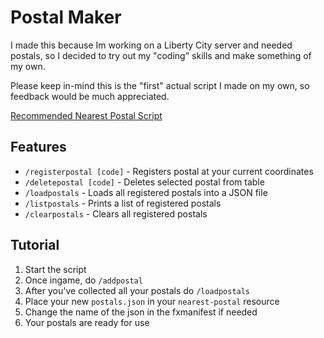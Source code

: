 # Postal Maker
I made this because Im working on a Liberty City server and needed postals, so I decided to try out my "coding" skills and make something of my own. 

Please keep in-mind this is the "first" actual script I made on my own, so feedback would be much appreciated. 

[Recommended Nearest Postal Script](https://github.com/DevBlocky/nearest-postal/releases)

## Features
- ``/registerpostal [code]`` - Registers postal at your current coordinates 
- ``/deletepostal [code]`` -  Deletes selected postal from table
- ``/loadpostals`` - Loads all registered postals into a JSON file
- ``/listpostals`` - Prints a list of registered postals
- ``/clearpostals`` - Clears all registered postals

## Tutorial
1. Start the script 
2. Once ingame, do ``/addpostal``
3. After you've collected all your postals do ``/loadpostals``
4. Place your new ``postals.json`` in your ``nearest-postal`` resource
5. Change the name of the json in the fxmanifest if needed
6. Your postals are ready for use
